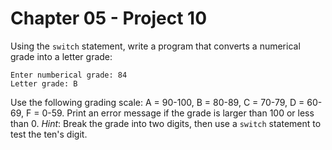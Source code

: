 # Chapter 05 - Project 10

Using the `switch` statement, write a program that converts a numerical grade into a letter grade:  

```
Enter numberical grade: 84
Letter grade: B
```

Use the following grading scale: A = 90-100, B = 80-89, C = 70-79, D = 60-69, F = 0-59. Print an error message if the grade is larger than 100 or less than 0. _Hint_: Break the grade into two digits, then use a `switch` statement to test the ten's digit.
